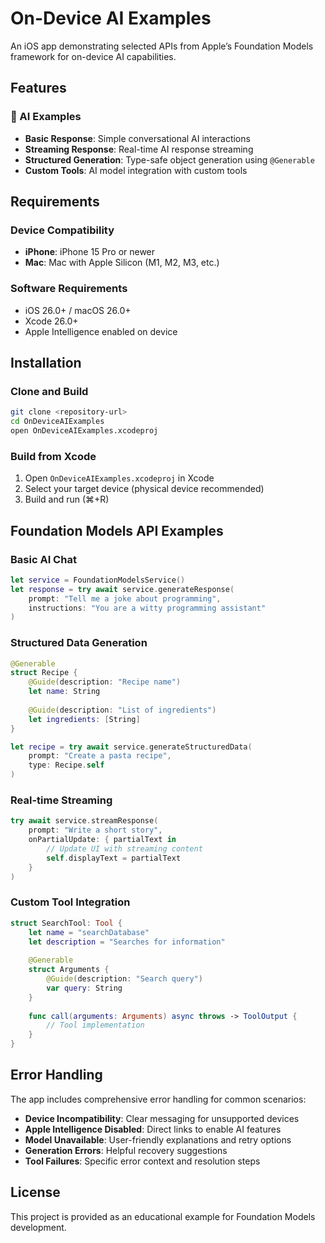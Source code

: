 # On-Device AI Examples

An iOS app demonstrating selected APIs from Apple’s Foundation Models framework for on-device AI capabilities.

## Features

### 🤖 AI Examples
- **Basic Response**: Simple conversational AI interactions
- **Streaming Response**: Real-time AI response streaming
- **Structured Generation**: Type-safe object generation using `@Generable`
- **Custom Tools**: AI model integration with custom tools

## Requirements

### Device Compatibility
- **iPhone**: iPhone 15 Pro or newer
- **Mac**: Mac with Apple Silicon (M1, M2, M3, etc.)

### Software Requirements
- iOS 26.0+ / macOS 26.0+
- Xcode 26.0+
- Apple Intelligence enabled on device

## Installation

### Clone and Build
```bash
git clone <repository-url>
cd OnDeviceAIExamples
open OnDeviceAIExamples.xcodeproj
```

### Build from Xcode
1. Open `OnDeviceAIExamples.xcodeproj` in Xcode
2. Select your target device (physical device recommended)
3. Build and run (⌘+R)

## Foundation Models API Examples

### Basic AI Chat
```swift
let service = FoundationModelsService()
let response = try await service.generateResponse(
    prompt: "Tell me a joke about programming",
    instructions: "You are a witty programming assistant"
)
```

### Structured Data Generation
```swift
@Generable
struct Recipe {
    @Guide(description: "Recipe name")
    let name: String
    
    @Guide(description: "List of ingredients")
    let ingredients: [String]
}

let recipe = try await service.generateStructuredData(
    prompt: "Create a pasta recipe",
    type: Recipe.self
)
```

### Real-time Streaming
```swift
try await service.streamResponse(
    prompt: "Write a short story",
    onPartialUpdate: { partialText in
        // Update UI with streaming content
        self.displayText = partialText
    }
)
```

### Custom Tool Integration
```swift
struct SearchTool: Tool {
    let name = "searchDatabase"
    let description = "Searches for information"
    
    @Generable
    struct Arguments {
        @Guide(description: "Search query")
        var query: String
    }
    
    func call(arguments: Arguments) async throws -> ToolOutput {
        // Tool implementation
    }
}
```

## Error Handling

The app includes comprehensive error handling for common scenarios:

- **Device Incompatibility**: Clear messaging for unsupported devices
- **Apple Intelligence Disabled**: Direct links to enable AI features
- **Model Unavailable**: User-friendly explanations and retry options
- **Generation Errors**: Helpful recovery suggestions
- **Tool Failures**: Specific error context and resolution steps

## License

This project is provided as an educational example for Foundation Models development.

